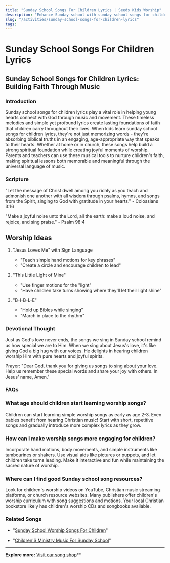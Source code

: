 ```yaml
---
title: "Sunday School Songs For Children Lyrics | Seeds Kids Worship"
description: "Enhance Sunday school with sunday school songs for children lyrics that teach faith through music. Educational worship resources for children."
slug: "/activities/sunday-school-songs-for-children-lyrics"
tags:
---
```


# Sunday School Songs For Children Lyrics

## Sunday School Songs for Children Lyrics: Building Faith Through Music

### Introduction
Sunday school songs for children lyrics play a vital role in helping young hearts connect with God through music and movement. These timeless melodies and simple yet profound lyrics create lasting foundations of faith that children carry throughout their lives. When kids learn sunday school songs for children lyrics, they're not just memorizing words - they're absorbing biblical truths in an engaging, age-appropriate way that speaks to their hearts. Whether at home or in church, these songs help build a strong spiritual foundation while creating joyful moments of worship. Parents and teachers can use these musical tools to nurture children's faith, making spiritual lessons both memorable and meaningful through the universal language of music.

### Scripture
"Let the message of Christ dwell among you richly as you teach and admonish one another with all wisdom through psalms, hymns, and songs from the Spirit, singing to God with gratitude in your hearts." - Colossians 3:16

"Make a joyful noise unto the Lord, all the earth: make a loud noise, and rejoice, and sing praise." - Psalm 98:4

## Worship Ideas
1. "Jesus Loves Me" with Sign Language
   - "Teach simple hand motions for key phrases"
   - "Create a circle and encourage children to lead"

2. "This Little Light of Mine"
   - "Use finger motions for the "light"
   - "Have children take turns showing where they'll let their light shine"

3. "B-I-B-L-E"
   - "Hold up Bibles while singing"
   - "March in place to the rhythm"

### Devotional Thought
Just as God's love never ends, the songs we sing in Sunday school remind us how special we are to Him. When we sing about Jesus's love, it's like giving God a big hug with our voices. He delights in hearing children worship Him with pure hearts and joyful spirits.

Prayer: "Dear God, thank you for giving us songs to sing about your love. Help us remember these special words and share your joy with others. In Jesus' name, Amen."

### FAQs

### What age should children start learning worship songs?
Children can start learning simple worship songs as early as age 2-3. Even babies benefit from hearing Christian music! Start with short, repetitive songs and gradually introduce more complex lyrics as they grow.

### How can I make worship songs more engaging for children?
Incorporate hand motions, body movements, and simple instruments like tambourines or shakers. Use visual aids like pictures or puppets, and let children take turns leading. Make it interactive and fun while maintaining the sacred nature of worship.

### Where can I find good Sunday school song resources?
Look for children's worship videos on YouTube, Christian music streaming platforms, or church resource websites. Many publishers offer children's worship curriculum with song suggestions and motions. Your local Christian bookstore likely has children's worship CDs and songbooks available.

### Related Songs

- "[Sunday School Worship Songs For Children](/songs/sunday-school-worship-songs-for-children/)"

- "[Children'S Ministry Music For Sunday School](/activities/children-s-ministry-music-for-sunday-school/)"

---

**Explore more:** [Visit our song shop](https://seedskidsworship.com/shop)**

<!-- Schema Markup -->
<script type="application/ld+json">
{
  "@context": "https://schema.org",
  "@type": "MusicRecording",
  "name": "Sunday School Songs For Children Lyrics",
  "byArtist": {
    "@type": "MusicGroup",
    "name": "Seeds Kids Worship"
  },
  "isFamilyFriendly": true,
  "url": "https://seedskidsworship.com/activities/sunday-school-songs-for-children-lyrics/"
}
</script>